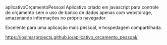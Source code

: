 aplicativoOrçamentoPessoal
Aplicativo criado em javascript para controle de orçamento sem o uso de banco de dados apenas com webstorage, amazenando informações no próprio navegador

Excelente para uma aplicação mais pessoal, e hospedagem compartilhada.

https://josimarprojects.github.io/aplicativo_orcamento_pessoal/

